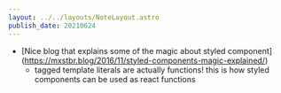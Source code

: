 ```yaml
---
layout: ../../layouts/NoteLayout.astro
publish_date: 20210624
---
```


- [Nice blog that explains some of the magic about styled component] (https://mxstbr.blog/2016/11/styled-components-magic-explained/)
  - tagged template literals are actually functions! this is how styled components can be used as react functions
